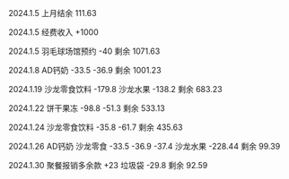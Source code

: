 
2024.1.5 上月结余 111.63

2024.1.5 经费收入 +1000

2024.1.5 羽毛球场馆预约 -40 剩余 1071.63

2024.1.8 AD钙奶 -33.5 -36.9 剩余 1001.23

2024.1.19 沙龙零食饮料 -179.8 沙龙水果 -138.2 剩余 683.23

2024.1.22 饼干果冻 -98.8 -51.3 剩余 533.13

2024.1.24 沙龙零食饮料 -35.8 -61.7 剩余 435.63

2024.1.26 AD钙奶 沙龙零食 -33.5 -36.9 -37.4 沙龙水果 -228.44 剩余 99.39

2024.1.30 聚餐报销多余款 +23 垃圾袋 -29.8 剩余 92.59